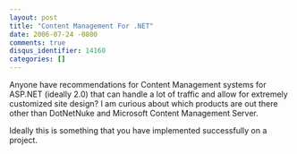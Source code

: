 ```yaml
---
layout: post
title: "Content Management For .NET"
date: 2006-07-24 -0800
comments: true
disqus_identifier: 14160
categories: []
---
```

Anyone have recommendations for Content Management systems for ASP.NET
(ideally 2.0) that can handle a lot of traffic and allow for extremely
customized site design? I am curious about which products are out there
other than DotNetNuke and Microsoft Content Management Server.

Ideally this is something that you have implemented successfully on a
project.

